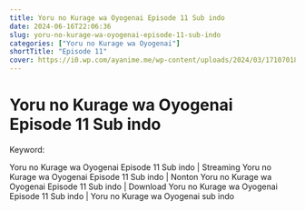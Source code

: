 ```yaml
---
title: Yoru no Kurage wa Oyogenai Episode 11 Sub indo
date: 2024-06-16T22:06:36
slug: yoru-no-kurage-wa-oyogenai-episode-11-sub-indo
categories: ["Yoru no Kurage wa Oyogenai"]
shortTitle: "Episode 11"
cover: https://i0.wp.com/ayanime.me/wp-content/uploads/2024/03/1710701829-6268-141827.jpg
---
```


# Yoru no Kurage wa Oyogenai Episode 11 Sub indo

<iframe-loader iframe-src1="https://play.ayanime.me/include/fluidplayer/fluidplayer.php?VideoSrc1=https%3A%2F%2Fdrive.google.com%2Ffile%2Fd%2F130vKUPzGUKSeSFGc2DEKUK6zRo46Eih6%2Fpreview&VideoType1=video%2Fmp4&VideoQuality1=480p&VideoSrc2=https%3A%2F%2Fdrive.google.com%2Ffile%2Fd%2F15-7cdSg1HHs3rQ9qeQ5SEPbU-PFOH_pf%2Fpreview&VideoType2=video%2Fmp4&VideoQuality2=720p&VideoSrc3=https%3A%2F%2Fdrive.google.com%2Ffile%2Fd%2F1GBENrsTQUIoXT6pWl_LUl6XVNdR6_h8Q%2Fpreview&VideoType3=video%2Fmp4&VideoQuality3=1080p&VideoSrc4=&VideoType4=&VideoQuality4=&VideoPoster=&VideoTrack1=&kind1=&srclang1=&label1=&default1=&VideoTrack2=&kind2=&srclang2=&label2=&default2=&player=fluid+player&server=Drive+API&api=&width=100%25&height=900px" iframe-src2="https://drive.google.com/file/d/1GBENrsTQUIoXT6pWl_LUl6XVNdR6_h8Q/preview"></iframe-loader>

Keyword:
<p>Yoru no Kurage wa Oyogenai Episode 11 Sub indo | Streaming Yoru no Kurage wa Oyogenai Episode 11 Sub indo | Nonton Yoru no Kurage wa Oyogenai Episode 11 Sub indo | Download Yoru no Kurage wa Oyogenai Episode 11 Sub indo | Yoru no Kurage wa Oyogenai sub indo</p>

